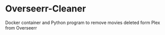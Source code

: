 # Overseerr-Cleaner
Docker container and Python program to remove movies deleted form Plex from Overseerr
